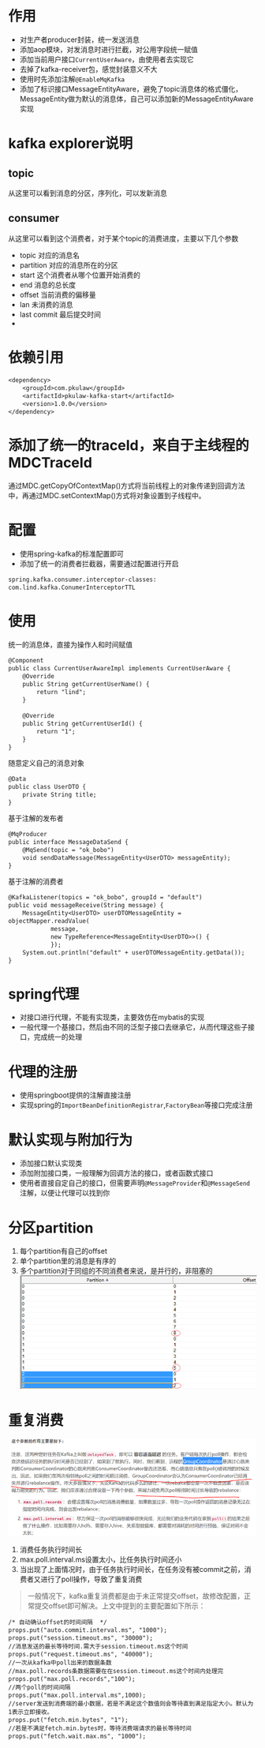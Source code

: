 # 作用
* 对生产者producer封装，统一发送消息
* 添加aop模块，对发消息时进行拦截，对公用字段统一赋值 
* 添加当前用户接口`CurrentUserAware`，由使用者去实现它
* 去掉了kafka-receiver包，感觉封装意义不大
* 使用时先添加注解`@EnableMqKafka`
* 添加了标识接口MessageEntityAware，避免了topic消息体的格式僵化，MessageEntity做为默认的消息体，自己可以添加新的MessageEntityAware实现

# kafka explorer说明
## topic
从这里可以看到消息的分区，序列化，可以发新消息
## consumer
从这里可以看到这个消费者，对于某个topic的消费进度，主要以下几个参数
* topic 对应的消息名
* partition 对应的消息所在的分区
* start 这个消费者从哪个位置开始消费的
* end 消息的总长度
* offset 当前消费的偏移量
* lan 未消费的消息
* last commit 最后提交时间
* 
# 依赖引用
```
<dependency>
    <groupId>com.pkulaw</groupId>
    <artifactId>pkulaw-kafka-start</artifactId>
    <version>1.0.0</version>
</dependency>
```
# 添加了统一的traceId，来自于主线程的MDCTraceId
通过MDC.getCopyOfContextMap()方式将当前线程上的对象传递到回调方法中，再通过MDC.setContextMap()方式将对象设置到子线程中。
# 配置
* 使用spring-kafka的标准配置即可
* 添加了统一的消费者拦截器，需要通过配置进行开启
```
spring.kafka.consumer.interceptor-classes: com.lind.kafka.ConumerInterceptorTTL
```

# 使用
统一的消息体，直接为操作人和时间赋值
```
@Component
public class CurrentUserAwareImpl implements CurrentUserAware {
    @Override
    public String getCurrentUserName() {
        return "lind";
    }

    @Override
    public String getCurrentUserId() {
        return "1";
    }
}
```
随意定义自己的消息对象
```
@Data
public class UserDTO {
    private String title;
}

```
基于注解的发布者
```
@MqProducer
public interface MessageDataSend {
    @MqSend(topic = "ok_bobo")
    void sendDataMessage(MessageEntity<UserDTO> messageEntity);
}
```
基于注解的消费者
```
@KafkaListener(topics = "ok_bobo", groupId = "default")
public void messageReceive(String message) {
    MessageEntity<UserDTO> userDTOMessageEntity = objectMapper.readValue(
            message,
            new TypeReference<MessageEntity<UserDTO>>() {
            });
    System.out.println("default" + userDTOMessageEntity.getData());
}
```

# spring代理
* 对接口进行代理，不能有实现类，主要效仿在mybatis的实现
* 一般代理一个基接口，然后由不同的泛型子接口去继承它，从而代理这些子接口，完成统一的处理
# 代理的注册
* 使用springboot提供的注解直接注册
* 实现spring的`ImportBeanDefinitionRegistrar`,`FactoryBean`等接口完成注册
# 默认实现与附加行为
* 添加接口默认实现类
* 添加附加接口类，一般理解为回调方法的接口，或者函数式接口
* 使用者直接自定自己的接口，但需要声明`@MessageProvider`和`@MessageSend`注解，以便让代理可以找到你

# 分区partition
1. 每个partition有自己的offset
2. 单个partition里的消息是有序的
3. 多个partition对于同组的不同消费者来说，是并行的，非阻塞的
![](./assets/readme-1624427613576.png)

# 重复消费
![](./assets/readme-1624504867337.png)
1. 消费任务执行时间长
2. max.poll.interval.ms设置太小，比任务执行时间还小
3. 当出现了上面情况时，由于任务执行时间长，在任务没有被commit之前，消费者又进行了poll操作，导致了重复消费
 > 一般情况下，kafka重复消费都是由于未正常提交offset，故修改配置，正常提交offset即可解决。上文中提到的主要配置如下所示：
```
/* 自动确认offset的时间间隔  */
props.put("auto.commit.interval.ms", "1000");
props.put("session.timeout.ms", "30000");
//消息发送的最长等待时间.需大于session.timeout.ms这个时间
props.put("request.timeout.ms", "40000");
//一次从kafka中poll出来的数据条数
//max.poll.records条数据需要在在session.timeout.ms这个时间内处理完
props.put("max.poll.records","100");
//两个poll的时间间隔
props.put("max.poll.interval.ms",1000);
//server发送到消费端的最小数据，若是不满足这个数值则会等待直到满足指定大小。默认为1表示立即接收。
props.put("fetch.min.bytes", "1");
//若是不满足fetch.min.bytes时，等待消费端请求的最长等待时间
props.put("fetch.wait.max.ms", "1000");
```
